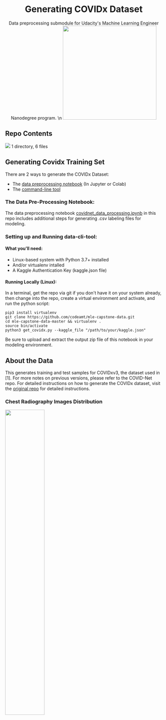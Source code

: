 <h1 align="center">Generating COVIDx Dataset</h1>

<p align="center">
 Data preprocessing submodule for Udacity's Machine Learning Engineer Nanodegree program. \n
 <img src="https://drive.google.com/uc?export=view&id=1xE3OFoQP3hdyI8nP_iU_i9Y7zLJZ4QQO" width="300" />
</p>
 
 ## Repo Contents
 
<img src="https://drive.google.com/uc?export=view&id=1oX3lTBcAGrZcfSB-ZyIs5D3wymxcPToF" />
1 directory, 6 files

## Generating Covidx Training Set 

There are 2 ways to generate the COVIDx Dataset: 

- The [data preprocessing notebook](https://github.com/codeamt/mle-capstone-data/blob/master/data_pre-processing.ipynb) (In Jupyter or Colab) 
- The [command-line tool](https://github.com/codeamt/mle-capstone-data/tree/master/data-cli-tool)

### The Data Pre-Processing Notebook: 
The data preprocessing notebook [covidnet_data_processing.ipynb](https://github.com/codeamt/mle-capstone-data/blob/master/covidnet_data_processsing.ipynb) in this repo includes additional steps for generating .csv labeling files for modeling.

### Setting up and Running data-cli-tool:

#### What you'll need: 

- Linux-based system with Python 3.7+ installed
- And/or virtualenv intalled 
- A Kaggle Authentication Key (kaggle.json file)

#### Running Locally (Linux): 

In a terminal, get the repo via git if you don't have it on your system already, then change into the repo, create a virtual environment and activate, and run the python script: 

```
pip3 install virtualenv
git clone https://github.com/codeamt/mle-capstone-data.git
cd mle-capstone-data-master && virtualenv .
source bin/activate
python3 get_covidx.py --kaggle_file "/path/to/your/kaggle.json"
```


Be sure to upload and extract the output zip file of this notebook in your modeling environment.


## About the Data 

This generates training and test samples for COVIDxv3, the dataset used in [1]. For more notes on previous versions, please refer to the COVID-Net repo. For detailed instructions on how to generate the COVIDx dataset, visit the [original repo](https://github.com/lindawangg/COVID-Net/blob/master/docs/COVIDx.md) for detailed instructions. 

### Chest Radiography Images Distribution 

<img src="https://drive.google.com/uc?export=view&id=1IhjhezM8GYKbUQPeHRTQsFVKW-NE6OHk" width="50%" />


